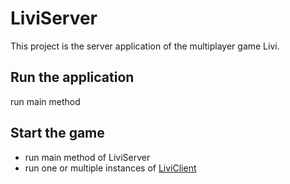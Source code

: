 # LiviServer

This project is the server application of the multiplayer game Livi.

## Run the application

run main method

## Start the game
* run main method of LiviServer
* run one or multiple instances of [LiviClient](https://github.com/linaKriebel/LiviClient)